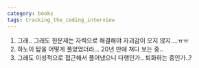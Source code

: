 ```yaml
---
category: books
tags: Cracking_the_coding_interview
---
```


1. 그래.. 그래도 한문제는 자력으로 해결해야 자괴감이 오지 않지....ㅠㅠ
2. 하노이 탑을 어떻게 풀었었더라... 20년 만에 쳐다 보는 중..
3. 그래도 이성적으로 접근해서 풀어냈으니 다행인가.. 퇴화하는 중인가..?
